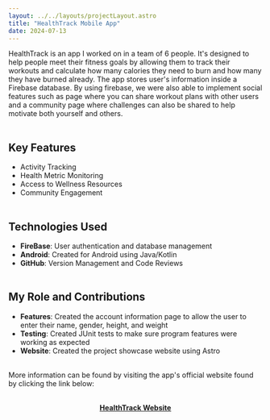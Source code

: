 ```yaml
---
layout: ../../layouts/projectLayout.astro
title: "HealthTrack Mobile App"
date: 2024-07-13
---
```


HealthTrack is an app I worked on in a team of 6 people. It's designed to help people meet their fitness goals by allowing them to track their workouts and calculate how many calories they need to burn and how many they have burned already. The app stores user's information inside a Firebase database. By using firebase, we were also able to implement social features such as page where you can share workout plans with other users and a community page where challenges can also be shared to help motivate both yourself and others. 
<br/><br/>

## Key Features
- Activity Tracking
- Health Metric Monitoring
- Access to Wellness Resources
- Community Engagement
<br/><br/>

## Technologies Used
- **FireBase**: User authentication and database management
- **Android**: Created for Android using Java/Kotlin
- **GitHub**: Version Management and Code Reviews
<br/><br/>




## My Role and Contributions
- **Features**: Created the account information page to allow the user to enter their name, gender, height, and weight
- **Testing**: Created JUnit tests to make sure program features were working as expected
- **Website**: Created the project showcase website using Astro
<br/><br/>


More information can be found by visiting the app's official website found by clicking the link below:
<br/><br/>

<p style="text-align: center; font-weight: bold;">
  <u><a href="https://rkozyak.github.io/CS2340A_Team6/">HealthTrack Website</a><u>
</p>